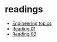 # readings

* [Engineering topics](engineering-topics.md)
* [Reading 01](read-01.md) 
* [Reading 02](read-02.md) 